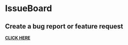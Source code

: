 # IssueBoard

## Create a bug report or feature request
[**CLICK HERE**](https://github.com/arcverse/IssueBoard/issues/new/choose)
